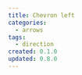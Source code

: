 ```yaml
---
title: Chevron left
categories:
  - arrows
tags:
  - direction
created: 0.1.0
updated: 0.8.0
---
```

